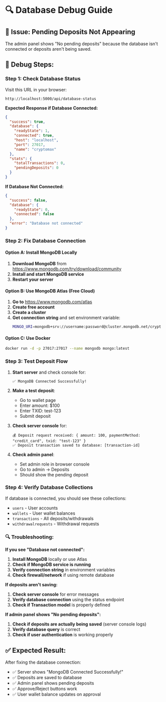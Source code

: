 # 🔍 Database Debug Guide

## 🚨 **Issue**: Pending Deposits Not Appearing

The admin panel shows "No pending deposits" because the database isn't connected or deposits aren't being saved.

## 🔧 **Debug Steps:**

### **Step 1: Check Database Status**
Visit this URL in your browser:
```
http://localhost:5000/api/database-status
```

**Expected Response if Database Connected:**
```json
{
  "success": true,
  "database": {
    "readyState": 1,
    "connected": true,
    "host": "localhost",
    "port": 27017,
    "name": "cryptomax"
  },
  "stats": {
    "totalTransactions": 0,
    "pendingDeposits": 0
  }
}
```

**If Database Not Connected:**
```json
{
  "success": false,
  "database": {
    "readyState": 0,
    "connected": false
  },
  "error": "Database not connected"
}
```

### **Step 2: Fix Database Connection**

#### **Option A: Install MongoDB Locally**
1. **Download MongoDB** from https://www.mongodb.com/try/download/community
2. **Install and start MongoDB service**
3. **Restart your server**

#### **Option B: Use MongoDB Atlas (Free Cloud)**
1. **Go to** https://www.mongodb.com/atlas
2. **Create free account**
3. **Create a cluster**
4. **Get connection string** and set environment variable:
   ```bash
   MONGO_URI=mongodb+srv://username:password@cluster.mongodb.net/cryptomax
   ```

#### **Option C: Use Docker**
```bash
docker run -d -p 27017:27017 --name mongodb mongo:latest
```

### **Step 3: Test Deposit Flow**

1. **Start server** and check console for:
   ```
   ✅ MongoDB Connected Successfully!
   ```

2. **Make a test deposit**:
   - Go to wallet page
   - Enter amount: $100
   - Enter TXID: test-123
   - Submit deposit

3. **Check server console** for:
   ```
   💰 Deposit request received: { amount: 100, paymentMethod: "credit_card", txid: "test-123" }
   ✅ Deposit transaction saved to database: [transaction-id]
   ```

4. **Check admin panel**:
   - Set admin role in browser console
   - Go to admin → Deposits
   - Should show the pending deposit

### **Step 4: Verify Database Collections**

If database is connected, you should see these collections:
- `users` - User accounts
- `wallets` - User wallet balances  
- `transactions` - All deposits/withdrawals
- `withdrawalrequests` - Withdrawal requests

### **🔍 Troubleshooting:**

**If you see "Database not connected":**
1. **Install MongoDB** locally or use Atlas
2. **Check if MongoDB service is running**
3. **Verify connection string** in environment variables
4. **Check firewall/network** if using remote database

**If deposits aren't saving:**
1. **Check server console** for error messages
2. **Verify database connection** using the status endpoint
3. **Check if Transaction model** is properly defined

**If admin panel shows "No pending deposits":**
1. **Check if deposits are actually being saved** (server console logs)
2. **Verify database query** is correct
3. **Check if user authentication** is working properly

## ✅ **Expected Result:**

After fixing the database connection:
- ✅ Server shows "MongoDB Connected Successfully!"
- ✅ Deposits are saved to database
- ✅ Admin panel shows pending deposits
- ✅ Approve/Reject buttons work
- ✅ User wallet balance updates on approval 